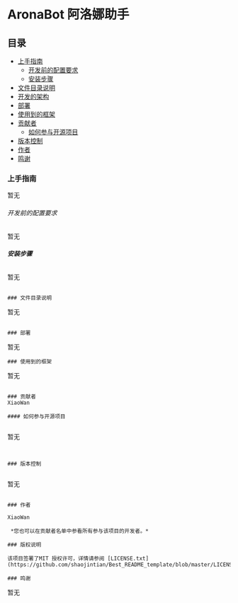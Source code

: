 

# AronaBot 阿洛娜助手


 
## 目录

- [上手指南](#上手指南)
  - [开发前的配置要求](#开发前的配置要求)
  - [安装步骤](#安装步骤)
- [文件目录说明](#文件目录说明)
- [开发的架构](#开发的架构)
- [部署](#部署)
- [使用到的框架](#使用到的框架)
- [贡献者](#贡献者)
  - [如何参与开源项目](#如何参与开源项目)
- [版本控制](#版本控制)
- [作者](#作者)
- [鸣谢](#鸣谢)

### 上手指南

暂无



###### 开发前的配置要求

暂无
###### **安装步骤**

暂无
```

### 文件目录说明

```
暂无
```

### 部署

```
暂无
```
### 使用到的框架

```
暂无
```

### 贡献者
XiaoWan

#### 如何参与开源项目


```
暂无
```


### 版本控制


```
暂无
```

### 作者

XiaoWan

 *您也可以在贡献者名单中参看所有参与该项目的开发者。*

### 版权说明

该项目签署了MIT 授权许可，详情请参阅 [LICENSE.txt](https://github.com/shaojintian/Best_README_template/blob/master/LICENSE.txt)

### 鸣谢

```
暂无
```
